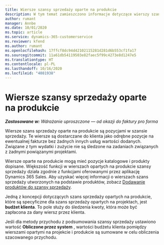 ```yaml
---
title: Wiersze szansy sprzedaży oparte na produkcie
description: W tym temat zamieszczono informacje dotyczące wierszy szansy sprzedaży opartych na produkcie w Project Operations.
author: rumant
manager: Annbe
ms.date: 10/01/2020
ms.topic: article
ms.service: dynamics-365-customerservice
ms.reviewer: kfend
ms.author: rumant
ms.openlocfilehash: 17ffcf8dc94d42102115281d281d6b553cf1fa17
ms.sourcegitcommit: 11a61db54119503e82faec5f99c4273e8d1247e5
ms.translationtype: HT
ms.contentlocale: pl-PL
ms.lasthandoff: 10/16/2020
ms.locfileid: "4081938"
---
```

# <a name="product-based-opportunity-lines"></a>Wiersze szansy sprzedaży oparte na produkcie

_**Zastosowane w:** Wdrażanie uproszczone — od okazji do faktury pro forma_

Wiersze szans sprzedaży oparte na produkcie są pozycjami w szansie sprzedaży. Te wiersze są dostarczane do klienta jako odrębne pozycje na ewentualnej fakturze bez żadnych innych usług wartości dodanych. Związane z tym wydatki i zużycie nie są śledzone na zadaniach związanych z żadnymi powiązanymi projektami.

Wiersze oparte na produkcie mogą mieć pozycje katalogowe i produkty dopisane. Większość funkcji w wierszach opartych na produkcie szansy sprzedaży działa zgodnie z funkcjami oferowanymi przez aplikację Dynamics 365 Sales. Aby uzyskać więcej informacji o wierszach szans sprzedaży utworzonych na podstawie produktów, zobacz [Dodawanie produktów do szansy sprzedaży](https://docs.microsoft.com/dynamics365/sales-enterprise/add-products-opportunity).

Jedną z koncepcji dotyczących szans sprzedaży opartych na produkcie, które są specyficzne dla szans sprzedaży opartych na projektach, jest **budżet klienta**. To pole służy do śledzenia kwoty, która może być zapłacona za dany wiersz przez klienta.

Jeśli dla metody przychodu z podsumowania szansy sprzedaży ustawiono wartość **Obliczone przez system** , wartości budżetu klienta pomiędzy wierszami opartymi na projekcie i produkcie są sumowane w celu obliczenia szacowanego przychodu.
